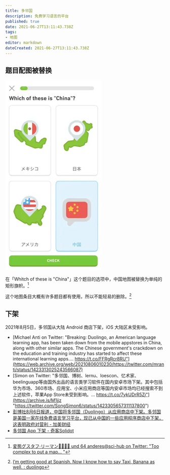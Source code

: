 ```yaml
---
title: 多邻国
description: 免费学习语言的平台
published: true
date: 2021-06-27T13:11:43.738Z
tags: 
- 地图
editor: markdown
dateCreated: 2021-06-27T13:11:43.738Z
---
```


## 题目配图被替换

![题目截图](../src/software/Duolingo.webp)

在「Whitch of these is "China"」这个题目的选项中，中国地图被替换为单纯的矩形旗帜。[^dlg_t]

[^dlg_t]: [変態グスタフ·リーマン📡🎶🇭🇰 und 64 anderes@sci-hub on Twitter: "Too complex to put a map… "](https://web.archive.org/web/20210625132806/https://twitter.com/gustafriemann/status/1408224680423555075)

这个地图条目大概有许多题目都有使用，所以不能轻易的删除。[^cmdlg]

[^cmdlg]: [I’m getting good at Spanish. Now I know how to say Taxi, Banana as well. : duolingo](https://web.archive.org/web/20210424204227/https://old.reddit.com/r/duolingo/comments/mxsie0/im_getting_good_at_spanish_now_i_know_how_to_say/)

## 下架

2021年8月5日，多邻国从大陆 Android 商店下架，iOS 大陆区未受影响。

+ [Michael Anti on Twitter: "Breaking: Duolingo, an American language learning app, has been taken down from the mobile appstores in China, along with other similar apps. The Chinese government's crackdown on the education and training industry has started to affect these international learning apps.… https://t.co/FFRgRcr8RU"](https://web.archive.org/web/20210806010230/https://twitter.com/mranti/status/1423313025243566087)
+ [Simon on Twitter: "多邻国、博树、lernu、loescon、忆术家、beelinguapp等由国外出品的语言类学习软件在国内安卓市场下架。其中包括华为市场、360市场、应用宝、小米应用商店等国内安卓市场均已经搜索不到上述软件，苹果App Store未受到影响。… https://t.co/7ykUDrR5Zj"](https://archive.is/M1jjz "https://twitter.com/SongSimon6/status/1423305657311137800")
+ [彭博社8月6日报道，中国将多邻国（Duolingo）从应用商店中下架。多邻国是美国一家在线免费语言学习平台，现已从中国的一些应用程序商店中下架，这表明政府对营利 - 加美财经](https://web.archive.org/web/20210806005944if_/https://www.caus.com/dynamicdetail/31008)
+ [多邻国 App 下架 - 奇客Solidot](https://web.archive.org/web/20210806123523/https://www.solidot.org/story?sid=68476)
